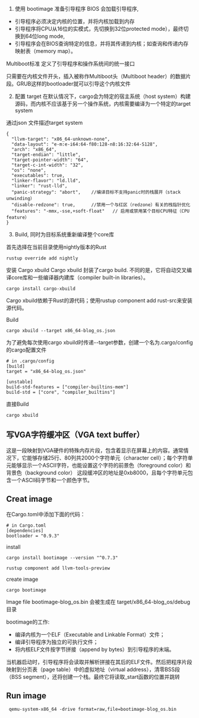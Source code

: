 
1. 使用 bootimage 准备引导程序
BIOS 会加载引导程序, 
- 引导程序必须决定内核的位置，并将内核加载到内存
- 引导程序将CPU从16位的实模式，先切换到32位protected mode），最终切换到64位long mode, 
- 引导程序会在BIOS查询特定的信息，并将其传递到内核；如查询和传递内存映射表（memory map）。

Multiboot标准 定义了引导程序和操作系统间的统一接口

只需要在内核文件开头，插入被称作Multiboot头（Multiboot header）的数据片段。GRUB这样的bootloader就可以引导这个内核文件

2. 配置 target
在默认情况下，cargo会为特定的宿主系统（host system）构建源码，而内核不应该基于另一个操作系统，内核需要编译为一个特定的target system

通过json 文件描述target system
```
{
  "llvm-target": "x86_64-unknown-none",
  "data-layout": "e-m:e-i64:64-f80:128-n8:16:32:64-S128",
  "arch": "x86_64",
  "target-endian": "little",
  "target-pointer-width": "64",
  "target-c-int-width": "32",
  "os": "none",
  "executables": true,
  "linker-flavor": "ld.lld",
  "linker": "rust-lld",
  "panic-strategy": "abort",    //编译目标不支持panic时的栈展开（stack unwinding）
  "disable-redzone": true,      //禁用一个与红区（redzone）有关的栈指针优化
  "features": "-mmx,-sse,+soft-float"   // 启用或禁用某个目标CPU特征（CPU feature）
}
```


3. Build, 同时为目标系统重新编译整个core库

首先选择在当前目录使用nightly版本的Rust
```
rustup override add nightly
```

安装 Cargo xbuild
Cargo xbuild 封装了cargo build. 不同的是，它将自动交叉编译core库和一些编译器内建库（compiler built-in libraries）。
```
cargo install cargo-xbuild
```
Cargo xbuild依赖于Rust的源代码；使用rustup component add rust-src来安装源代码。


Build
```
cargo xbuild --target x86_64-blog_os.json
```

为了避免每次使用cargo xbuild时传递--target参数，创建一个名为.cargo/config的cargo配置文件
```
# in .cargo/config
[build]
target = "x86_64-blog_os.json"

[unstable]
build-std-features = ["compiler-builtins-mem"]
build-std = ["core", "compiler_builtins"]
```
直接Build
```
cargo xbuild
```

## 写VGA字符缓冲区（VGA text buffer）
这是一段映射到VGA硬件的特殊内存片段，包含着显示在屏幕上的内容。通常情况下，它能够存储25行、80列共2000个字符单元（character cell）；每个字符单元能够显示一个ASCII字符，也能设置这个字符的前景色（foreground color）和背景色（background color）
这段缓冲区的地址是0xb8000，且每个字符单元包含一个ASCII码字节和一个颜色字节。



## Creat image
在Cargo.toml中添加下面的代码：
```
# in Cargo.toml
[dependencies]
bootloader = "0.9.3"
```
install
```
cargo install bootimage --version "^0.7.3"

rustup component add llvm-tools-preview
```

create image
```
cargo bootimage
```
Image file bootimage-blog_os.bin 会被生成在 target/x86_64-blog_os/debug目录

bootimage的工作:
- 编译内核为一个ELF（Executable and Linkable Format）文件；
- 编译引导程序为独立的可执行文件；
- 将内核ELF文件按字节拼接（append by bytes）到引导程序的末端。


当机器启动时，引导程序将会读取并解析拼接在其后的ELF文件。然后把程序片段映射到分页表（page table）中的虚拟地址（virtual address），清零BSS段（BSS segment），还将创建一个栈。最终它将读取_start函数的位置并跳转


## Run image
```
 qemu-system-x86_64 -drive format=raw,file=bootimage-blog_os.bin
```
